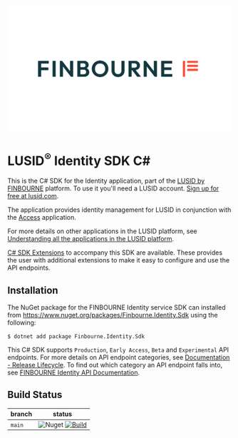 ![LUSID_by_Finbourne](./resources/Finbourne_Logo_Teal.svg)

# LUSID<sup>®</sup> Identity SDK C#

This is the C# SDK for the Identity application, part of the [LUSID by FINBOURNE](https://www.finbourne.com/lusid-technology) platform. To use it you'll need a LUSID account. [Sign up for free at lusid.com](https://www.lusid.com/app/signup).

The application provides identity management for LUSID in conjunction with the [Access](https://github.com/finbourne/access-sdk-csharp) application.

For more details on other applications in the LUSID platform, see [Understanding all the applications in the LUSID platform](https://support.lusid.com/knowledgebase/article/KA-01787/en-us).

[C# SDK Extensions](https://github.com/finbourne/identity-sdk-extensions-csharp) to accompany this SDK are available. These provides the user with additional extensions to make it easy to configure and use the API endpoints.

## Installation

The NuGet package for the FINBOURNE Identity service SDK can installed from https://www.nuget.org/packages/Finbourne.Identity.Sdk using the following:

```
$ dotnet add package Finbourne.Identity.Sdk
```

This C# SDK supports `Production`, `Early Access`, `Beta` and `Experimental` API endpoints. For more details on API endpoint categories, see [Documentation - Release Lifecycle](https://www.lusid.com/app/resources/documentation/lifecycle). To find out which category an API endpoint falls into, see [FINBOURNE Identity API Documentation](https://www.lusid.com/identity/swagger/index.html).

## Build Status 

| branch | status |
| --- | --- |
| `main` |  ![Nuget](https://img.shields.io/nuget/v/Finbourne.Identity.Sdk?color=blue) [![Build](https://github.com/finbourne/identity-sdk-csharp/actions/workflows/build.yaml/badge.svg?branch=master)](https://github.com/finbourne/identity-sdk-csharp/actions/workflows/build.yaml) |
